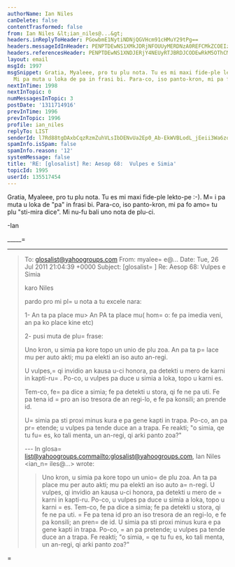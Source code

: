 ```yaml
---
authorName: Ian Niles
canDelete: false
contentTrasformed: false
from: Ian Niles &lt;ian_niles@...&gt;
headers.inReplyToHeader: PGowbmE1NytiNDNjQGVHcm91cHMuY29tPg==
headers.messageIdInHeader: PENPTDEwNS1XMkJDRjNFOUUyMERDNzA0REFCMkZCOEIzMjBAcGh4LmdibD4=
headers.referencesHeader: PENPTDEwNS1XNDJERjY4NEUyRTJBRDJCODEwRkM5OThCMzIwQHBoeC5nYmw+LDxqMG5hNTcrYjQzY0BlR3JvdXBzLmNvbT4=
layout: email
msgId: 1997
msgSnippet: Gratia, Myaleee, pro tu plu nota. Tu es mi maxi fide-ple lekto-pe :-).
  Mi pa muta u loka de pa in frasi bi. Para-co, iso panto-kron, mi pa fo amo tu plu
nextInTime: 1998
nextInTopic: 0
numMessagesInTopic: 3
postDate: '1311714916'
prevInTime: 1996
prevInTopic: 1996
profile: ian_niles
replyTo: LIST
senderId: l7Rd88tgDAxbCqzRzmZuhVLsIbDENvUa2Ep0_Ab-EkWVBLodL_jEeii3Wa6zoEM_90rhIHWx00Crrec5-n9Mg-3fB__9FGq_
spamInfo.isSpam: false
spamInfo.reason: '12'
systemMessage: false
title: 'RE: [glosalist] Re: Aesop 68:  Vulpes e Simia'
topicId: 1995
userId: 135517454
---
```





Gratia, Myaleee, pro tu plu nota. Tu es mi maxi fide-ple lekto-pe :-). M=
i pa muta u loka de "pa" in frasi bi. Para-co, iso panto-kron, mi pa fo amo=
 tu plu "sti-mira dice".  Mi nu-fu bali uno nota de plu-ci.

 

-Ian

_____=
___________________________
> To: glosalist@yahoogroups.com 
> From: myalee=
e@... 
> Date: Tue, 26 Jul 2011 21:04:39 +0000 
> Subject: [glosalist=
] Re: Aesop 68: Vulpes e Simia 
> 
> 
> 
> karo Niles 
> 
> pardo pro mi pl=
u nota a tu excele nara: 
> 
> 1- An ta pa place mu> An PA ta place mu( hom=
o: fe pa imedia veni, an pa 
> ko place kine etc) 
> 
> 2- pusi muta de plu=
 frase: 
> 
> Uno kron, u simia pa kore topo un unio de plu zoa. An pa ta p=
lace mu 
> per auto akti; mu pa elekti an iso auto an-regi. 
> 
> U vulpes,=
 qi invidio an kausa u-ci honora, pa detekti u mero de karni 
> in kapti-ru=
. Po-co, u vulpes pa duce u simia a loka, topo u karni es. 
> 
> Tem-co, fe=
 pa dice a simia; fe pa detekti u stora, qi fe ne pa uti. Fe 
> pa tena id =
pro an iso tresora de an regi-lo, e fe pa konsili; an prende 
> id. 
> 
> U=
 simia pa sti proxi minus kura e pa gene kapti in trapa. Po-co, an pa 
> pr=
etende; u vulpes pa tende duce an a trapa. Fe reakti; "o simia, qe tu 
> fu=
 es, ko tali menta, un an-regi, qi arki panto zoa?" 
> > 
> 
> --- In glosa=
list@yahoogroups.com<mailto:glosalist@yahoogroups.com>, Ian 
> Niles <ian_n=
iles@...> wrote: 
> > 
> > 
> > 
> > Uno kron, u simia pa kore topo un unio=
 de plu zoa. An ta pa place mu 
> per auto akti; mu pa elekti an iso auto a=
n-regi. U vulpes, qi invidio 
> an kausa u-ci honora, pa detekti u mero de =
karni in kapti-ru. Po-co, u 
> vulpes pa duce u simia a loka, topo u karni =
es. Tem-co, fe pa dice a 
> simia; fe pa detekti u stora, qi fe ne pa uti. =
Fe pa tena id pro an iso 
> tresora de an regi-lo, e fe pa konsili; an pren=
de id. U simia pa sti 
> proxi minus kura e pa gene kapti in trapa. Po-co, =
an pa pretende; u 
> vulpes pa tende duce an a trapa. Fe reakti; "o simia, =
qe tu fu es, ko 
> tali menta, un an-regi, qi arki panto zoa?" 
> > 
> 
> 
=
>   		 	   		  
